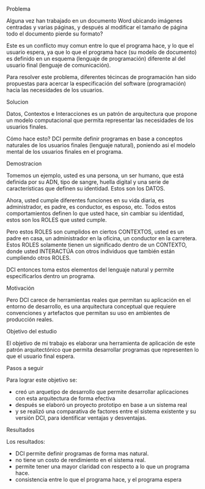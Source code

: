 Problema  

  Alguna vez han trabajado en un documento Word ubicando imágenes
  centradas y varias páginas, y después al modificar el tamaño de
  página todo el documento pierde su formato?

  Este es un conflicto muy comun entre lo que el programa hace,
  y lo que el usuario espera, ya que lo que el programa hace (su modelo de documento) es definido en
  un esquema (lenguaje de programación) diferente al del usuario final
  (lenguaje de comunicación).

  Para resolver este problema, diferentes técincas de programación han
  sido propuestas para acercar la especificación del software
  (programación) hacia las necesidades de los usuarios.

Solucion

  Datos, Contextos e Interacciones es un patrón de arquitectura que
  propone un modelo computacional que permita representar las
  necesidades de los usuarios finales.

  Cómo hace esto? DCI permite definir programas en base a
  conceptos naturales de los usuarios finales (lenguaje natural), 
  poniendo asi el modelo mental de los usuarios finales en el programa.

Demostracion

  Tomemos un ejemplo, usted es una persona, un ser humano, que está
  definida por su ADN, tipo de sangre, huella digital y una serie
  de características que definen su identidad. Estos son los DATOS.

  Ahora, usted cumple diferentes funciones en su vida diaria, es
  administrador, es padre, es conductor, es esposo, etc. Todos
  estos comportamientos definen lo que usted hace, sin cambiar su
  identidad, estos son los ROLES que usted cumple.

  Pero estos ROLES son cumplidos en ciertos CONTEXTOS, usted es un
  padre en casa, un administrador en la oficina, un conductor en la
  carretera. Estos ROLES solamente tienen un significado dentro de
  un CONTEXTO, donde usted INTERACTÚA con otros individuos que
  también están cumpliendo otros ROLES.

  DCI entonces toma estos elementos del lenguaje natural y permite
  especificarlos dentro un programa.
  
Motivación

  Pero DCI carece de herramientas reales que permitan su aplicación
  en el entorno de desarrollo, es una arquitectura conceptual que 
  requiere convenciones y artefactos que permitan su uso en ambientes
  de producción reales.

Objetivo del estudio

  El objetivo de mi trabajo es elaborar una herramienta de
  aplicación de este patrón arquitectónico que permita desarrollar
  programas que representen lo que el usuario final espera.

Pasos a seguir

  Para lograr este objetivo se:

  -  creó un arquetipo de desarrollo que permite desarrollar 
  aplicaciones con esta arquitectura de forma efectiva
  - después se elaboró un proyecto prototipo en base a un
  sistema real 
  - y se realizó una comparativa de factores entre
  el sistema existente y su versión DCI, para identificar ventajas
  y desventajas.


Resultados

  Los resultados:
  - DCI permite definir programas de forma mas natural.
  - no tiene un costo de rendimiento en el sistema real.
  - permite tener una mayor claridad con respecto a lo que un programa hace. 
  - consistencia entre lo que el programa hace, y el programa espera



